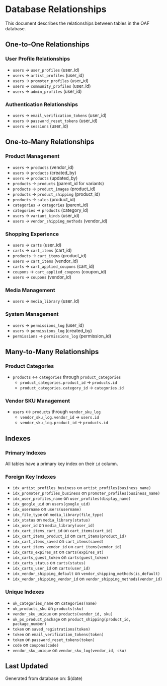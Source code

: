 # Database Relationships

This document describes the relationships between tables in the OAF database.

## One-to-One Relationships

### User Profile Relationships
- `users` → `user_profiles` (user_id)
- `users` → `artist_profiles` (user_id)
- `users` → `promoter_profiles` (user_id)
- `users` → `community_profiles` (user_id)
- `users` → `admin_profiles` (user_id)

### Authentication Relationships
- `users` → `email_verification_tokens` (user_id)
- `users` → `password_reset_tokens` (user_id)
- `users` → `sessions` (user_id)

## One-to-Many Relationships

### Product Management
- `users` → `products` (vendor_id)
- `users` → `products` (created_by)
- `users` → `products` (updated_by)
- `products` → `products` (parent_id for variants)
- `products` → `product_images` (product_id)
- `products` → `product_shipping` (product_id)
- `products` → `sales` (product_id)
- `categories` → `categories` (parent_id)
- `categories` → `products` (category_id)
- `users` → `variant_kinds` (user_id)
- `users` → `vendor_shipping_methods` (vendor_id)

### Shopping Experience
- `users` → `carts` (user_id)
- `carts` → `cart_items` (cart_id)
- `products` → `cart_items` (product_id)
- `users` → `cart_items` (vendor_id)
- `carts` → `cart_applied_coupons` (cart_id)
- `coupons` → `cart_applied_coupons` (coupon_id)
- `users` → `coupons` (vendor_id)

### Media Management
- `users` → `media_library` (user_id)

### System Management
- `users` → `permissions_log` (user_id)
- `users` → `permissions_log` (created_by)
- `permissions` → `permissions_log` (permission_id)

## Many-to-Many Relationships

### Product Categories
- `products` ↔ `categories` through `product_categories`
  - `product_categories.product_id` → `products.id`
  - `product_categories.category_id` → `categories.id`

### Vendor SKU Management
- `users` ↔ `products` through `vendor_sku_log`
  - `vendor_sku_log.vendor_id` → `users.id`
  - `vendor_sku_log.product_id` → `products.id`

## Indexes

### Primary Indexes
All tables have a primary key index on their `id` column.

### Foreign Key Indexes
- `idx_artist_profiles_business` on `artist_profiles(business_name)`
- `idx_promoter_profiles_business` on `promoter_profiles(business_name)`
- `idx_user_profiles_name` on `user_profiles(display_name)`
- `idx_google_uid` on `users(google_uid)`
- `idx_username` on `users(username)`
- `idx_file_type` on `media_library(file_type)`
- `idx_status` on `media_library(status)`
- `idx_user_id` on `media_library(user_id)`
- `idx_cart_items_cart_id` on `cart_items(cart_id)`
- `idx_cart_items_product_id` on `cart_items(product_id)`
- `idx_cart_items_saved` on `cart_items(saved)`
- `idx_cart_items_vendor_id` on `cart_items(vendor_id)`
- `idx_carts_expires_at` on `carts(expires_at)`
- `idx_carts_guest_token` on `carts(guest_token)`
- `idx_carts_status` on `carts(status)`
- `idx_carts_user_id` on `carts(user_id)`
- `idx_vendor_shipping_default` on `vendor_shipping_methods(is_default)`
- `idx_vendor_shipping_vendor_id` on `vendor_shipping_methods(vendor_id)`

### Unique Indexes
- `uk_categories_name` on `categories(name)`
- `uk_products_sku` on `products(sku)`
- `vendor_sku_unique` on `products(vendor_id, sku)`
- `uk_ps_product_package` on `product_shipping(product_id, package_number)`
- `token` on `saved_registrations(token)`
- `token` on `email_verification_tokens(token)`
- `token` on `password_reset_tokens(token)`
- `code` on `coupons(code)`
- `vendor_sku_unique` on `vendor_sku_log(vendor_id, sku)`

## Last Updated
Generated from database on: $(date) 